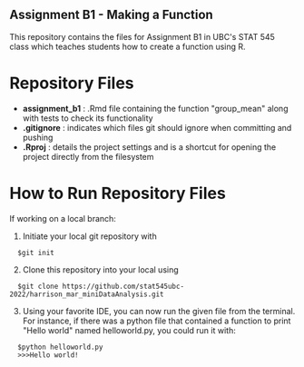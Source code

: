 ## Assignment B1 - Making a Function

This repository contains the files for Assignment B1 in UBC's STAT 545 class which teaches students how to create a function using R.

# Repository Files

- **assignment_b1** : .Rmd file containing the function "group_mean" along with tests to check its functionality
- **.gitignore** : indicates which files git should ignore when committing and pushing
- **.Rproj** : details the project settings and is a shortcut for opening the project directly from the filesystem

# How to Run Repository Files

If working on a local branch:
1. Initiate your local git repository with
```
  $git init
```
2. Clone this repository into your local using
```
  $git clone https://github.com/stat545ubc-2022/harrison_mar_miniDataAnalysis.git
```
 3. Using your favorite IDE, you can now run the given file from the terminal. For instance, if there was a python file that contained a function to print "Hello world" named helloworld.py, you could run it with:
```
  $python helloworld.py
  >>>Hello world!
```


